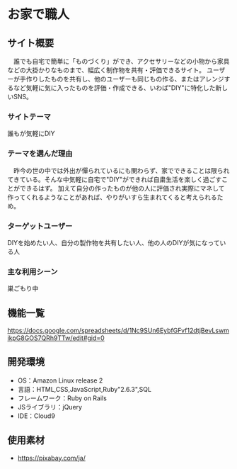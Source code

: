 # お家で職人

## サイト概要
　誰でも自宅で簡単に「ものづくり」ができ、アクセサリーなどの小物から家具などの大掛かりなものまで、幅広く制作物を共有・評価できるサイト。
ユーザーが手作りしたものを共有し、他のユーザーも同じもの作る、またはアレンジするなど気軽に気に入ったものを評価・作成できる、いわば"DIY"に特化した新しいSNS。

### サイトテーマ
誰もが気軽にDIY

### テーマを選んだ理由
　昨今の世の中では外出が憚られているにも関わらず、家でできることは限られてきている。そんな中気軽に自宅で"DIY"ができれば自粛生活を楽しく過ごすことができるはず。
加えて自分の作ったものが他の人に評価され実際にマネして作ってくれるようなことがあれば、やりがいすら生まれてくると考えられるため。

### ターゲットユーザー
DIYを始めたい人、自分の製作物を共有したい人、他の人のDIYが気になっている人

### 主な利用シーン
巣ごもり中

## 機能一覧
https://docs.google.com/spreadsheets/d/1Nc9SUn6EybfGFvf12dtjBevLswmikpG8GOS7QRh9TTw/edit#gid=0

## 開発環境
- OS：Amazon Linux release 2
- 言語：HTML,CSS,JavaScript,Ruby"2.6.3",SQL
- フレームワーク：Ruby on Rails
- JSライブラリ：jQuery
- IDE：Cloud9

## 使用素材
- https://pixabay.com/ja/
